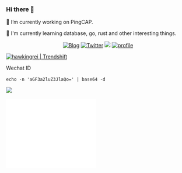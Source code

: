 ### Hi there 👋

🔭 I’m currently working on PingCAP.

🌱 I'm currently learning database, go, rust and other interesting things.

<p align="center">
	<a href="https://www.hawkingrei.com/"><img src="https://img.shields.io/badge/blog-200k%20pageviews-ffffff.svg?style=social" alt="Blog"></a>
	<a href="https://x.com/suohawking"><img src="https://img.shields.io/twitter/follow/suohawking.svg?style=social" alt="Twitter"></a>
	<a href="https://www.linkedin.com/in/hawkingrei/"><img src="https://img.shields.io/badge/-hawkingrei-blue?style=flat-square&logo=Linkedin&logoColor=white&link=https://www.linkedin.com/in/hawkingrei"></a>
	<a href="https://komarev.com/ghpvc/?username=hawkingrei"><img src="https://komarev.com/ghpvc/?username=hawkingrei" alt="profile"></a>
</p>

<a href="https://trendshift.io/developers/2644" target="_blank"><img src="https://trendshift.io/api/badge/developers/2644" alt="hawkingrei | Trendshift" style="width: 250px; height: 55px;" width="250" height="55"/></a>

Wechat ID

```
echo -n 'aGF3a2luZ3JlaQo=' | base64 -d
```


![](https://github-profile-summary-cards.vercel.app/api/cards/profile-details?username=hawkingrei&theme=monokai)

<a href="https://github.com/hawkingrei">
  <img align="center" width="49%" src="./github-metrics.svg" />
</a>
